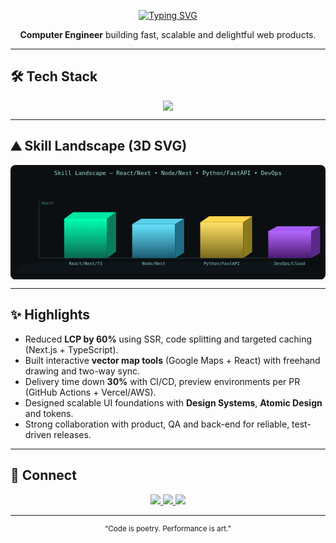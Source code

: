 <!-- Clean Dark README (no GitHub status) -->
<div align="center">

[![Typing SVG](https://readme-typing-svg.demolab.com?font=Fira+Code&weight=800&size=28&duration=3000&pause=1000&color=00FFB3&background=00000000&center=true&vCenter=true&width=700&lines=Hi%2C+I'm+Felipe+%F0%9F%9A%80;Senior+Front-End+Engineer;Full-Stack+Developer;UX+%26+Performance+Focused)](https://git.io/typing-svg)

<p><b>Computer Engineer</b> building fast, scalable and delightful web products.</p>

</div>

---

## 🛠 Tech Stack

<div align="center">
  <a href="https://skillicons.dev">
    <img src="https://skillicons.dev/icons?i=git,vscode,html,css,sass,js,ts,react,next,redux,tailwind,materialui,styledcomponents,nodejs,express,nest,python,fastapi,graphql,postgres,mysql,mongodb,docker,aws,vercel,figma,jest,vitest,playwright,vite&perline=14" />
  </a>
</div>

---

## ⛰️ Skill Landscape (3D SVG)

<!-- 3D chart inline: works on GitHub (basic SVG only) -->
<div align="center">
<svg width="880" height="320" viewBox="0 0 880 320" xmlns="http://www.w3.org/2000/svg" role="img" aria-label="3D Skill Bars">
  <defs>
    <linearGradient id="gA" x1="0" x2="0" y1="0" y2="1">
      <stop offset="0%" stop-color="#00FFB3"/><stop offset="100%" stop-color="#0a6a52"/>
    </linearGradient>
    <linearGradient id="gB" x1="0" x2="0" y1="0" y2="1">
      <stop offset="0%" stop-color="#66E3FF"/><stop offset="100%" stop-color="#1b5b72"/>
    </linearGradient>
    <linearGradient id="gC" x1="0" x2="0" y1="0" y2="1">
      <stop offset="0%" stop-color="#FFE066"/><stop offset="100%" stop-color="#7a6a1b"/>
    </linearGradient>
    <linearGradient id="gD" x1="0" x2="0" y1="0" y2="1">
      <stop offset="0%" stop-color="#B366FF"/><stop offset="100%" stop-color="#4b1b70"/>
    </linearGradient>
  </defs>

  <rect x="0" y="0" width="880" height="320" fill="#0b0f12" rx="14"/>
  <text x="440" y="28" fill="#9adfd0" font-family="monospace" font-size="16" text-anchor="middle">Skill Landscape — React/Next • Node/Nest • Python/FastAPI • DevOps</text>
  <polygon points="60,270 830,270 770,300 0,300" fill="#0e1418"/>
  <line x1="80" y1="260" x2="820" y2="260" stroke="#203036" stroke-width="2"/>
  <line x1="80" y1="100" x2="80" y2="260" stroke="#203036" stroke-width="2"/>
  <text x="86" y="110" fill="#3a8f7a" font-family="monospace" font-size="11">depth</text>

  <!-- React/Next/TS -->
  <g transform="translate(150,0)">
    <rect x="0" y="150" width="120" height="110" fill="url(#gA)"/>
    <polygon points="0,150 25,132 145,132 120,150" fill="#00e6a3"/>
    <polygon points="120,150 145,132 145,242 120,260" fill="#0b7b5e"/>
    <text x="60" y="280" fill="#88c8ba" font-family="monospace" font-size="12" text-anchor="middle">React/Next/TS</text>
  </g>

  <!-- Node/Nest -->
  <g transform="translate(340,0)">
    <rect x="0" y="165" width="120" height="95" fill="url(#gB)"/>
    <polygon points="0,165 25,150 145,150 120,165" fill="#58d0ea"/>
    <polygon points="120,165 145,150 145,245 120,260" fill="#1f6d84"/>
    <text x="60" y="280" fill="#88c8ba" font-family="monospace" font-size="12" text-anchor="middle">Node/Nest</text>
  </g>

  <!-- Python/FastAPI -->
  <g transform="translate(530,0)">
    <rect x="0" y="160" width="120" height="100" fill="url(#gC)"/>
    <polygon points="0,160 25,143 145,143 120,160" fill="#ffd64d"/>
    <polygon points="120,160 145,143 145,243 120,260" fill="#8c7a1f"/>
    <text x="60" y="280" fill="#88c8ba" font-family="monospace" font-size="12" text-anchor="middle">Python/FastAPI</text>
  </g>

  <!-- DevOps/Cloud -->
  <g transform="translate(720,0)">
    <rect x="0" y="185" width="120" height="75" fill="url(#gD)"/>
    <polygon points="0,185 25,171 145,171 120,185" fill="#a65df2"/>
    <polygon points="120,185 145,171 145,246 120,260" fill="#5a2a88"/>
    <text x="60" y="280" fill="#88c8ba" font-family="monospace" font-size="12" text-anchor="middle">DevOps/Cloud</text>
  </g>
</svg>
</div>

---

## ✨ Highlights
- Reduced **LCP by 60%** using SSR, code splitting and targeted caching (Next.js + TypeScript).
- Built interactive **vector map tools** (Google Maps + React) with freehand drawing and two-way sync.
- Delivery time down **30%** with CI/CD, preview environments per PR (GitHub Actions + Vercel/AWS).
- Designed scalable UI foundations with **Design Systems**, **Atomic Design** and tokens.
- Strong collaboration with product, QA and back-end for reliable, test-driven releases.

---

## 🔗 Connect
<div align="center">
  <a href="https://www.linkedin.com/in/felipeness/" target="_blank">
    <img src="https://img.shields.io/badge/-LinkedIn-000000?style=for-the-badge&logo=linkedin&logoColor=00FFB3">
  </a>
  <a href="mailto:felipecoelho.ness@gmail.com">
    <img src="https://img.shields.io/badge/-Gmail-000000?style=for-the-badge&logo=gmail&logoColor=00FFB3">
  </a>
  <a href="https://www.instagram.com/felipe.ness" target="_blank">
    <img src="https://img.shields.io/badge/-Instagram-000000?style=for-the-badge&logo=instagram&logoColor=00FFB3">
  </a>
</div>

---

<div align="center">
  <sub>“Code is poetry. Performance is art.”</sub>
</div>
